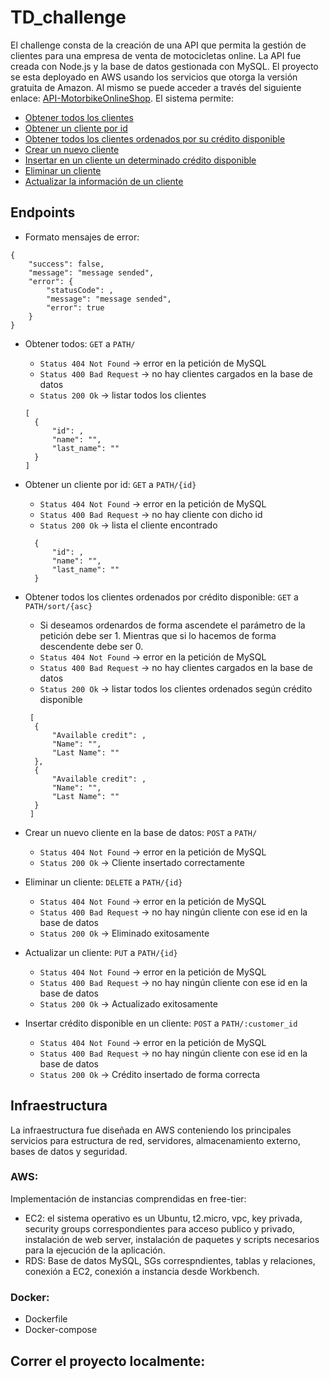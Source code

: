 # TD_challenge

El challenge consta de la creación de una API que permita la gestión de clientes para una empresa de venta de motocicletas online. 
La API fue creada con Node.js y la base de datos gestionada con MySQL. El proyecto se esta deployado en AWS usando los servicios que otorga la versión gratuita de Amazon. 
Al mismo se puede acceder a través del siguiente enlace: [API-MotorbikeOnlineShop]("").
El sistema permite: 
- [Obtener todos los clientes]()
- [Obtener un cliente por id]()
- [Obtener todos los clientes ordenados por su crédito disponible]()
- [Crear un nuevo cliente]()
- [Insertar en un cliente un determinado crédito disponible]()
- [Eliminar un cliente]()
- [Actualizar la información de un cliente]()

## Endpoints

- Formato mensajes de error:
```
{
    "success": false,
    "message": "message sended",
    "error": {
        "statusCode": ,
        "message": "message sended",
        "error": true
    }
}
```

- Obtener todos: ``` GET ``` a ``` PATH/ ```
  - ``` Status 404 Not Found ``` -> error en la petición de MySQL
  - ``` Status 400 Bad Request ``` -> no hay clientes cargados en la base de datos
  - ``` Status 200 Ok ``` -> listar todos los clientes
  ```
  [
    {
        "id": ,
        "name": "",
        "last_name": ""
    }
  ]
  ```
 
- Obtener un cliente por id: ``` GET ``` a ``` PATH/{id} ```
  - ``` Status 404 Not Found ``` -> error en la petición de MySQL
  - ``` Status 400 Bad Request ``` -> no hay cliente con dicho id
  - ``` Status 200 Ok ``` -> lista el cliente encontrado
  ```
    {
        "id": ,
        "name": "",
        "last_name": ""
    }
  ```
  
- Obtener todos los clientes ordenados por crédito disponible: ``` GET ``` a ``` PATH/sort/{asc} ```
  - Si deseamos ordenardos de forma ascendete el parámetro de la petición debe ser 1. Mientras que si lo hacemos de forma descendente debe ser 0.
  - ``` Status 404 Not Found ``` -> error en la petición de MySQL
  - ``` Status 400 Bad Request ``` -> no hay clientes cargados en la base de datos
  - ``` Status 200 Ok ``` -> listar todos los clientes ordenados según crédito disponible
  ```
   [
    {
        "Available credit": ,
        "Name": "",
        "Last Name": ""
    },
    {
        "Available credit": ,
        "Name": "",
        "Last Name": ""
    }
   ]
  ```
  
- Crear un nuevo cliente en la base de datos: ``` POST ``` a ``` PATH/ ```
  - ``` Status 404 Not Found ``` -> error en la petición de MySQL
  - ``` Status 200 Ok ``` -> Cliente insertado correctamente

- Eliminar un cliente: ``` DELETE ``` a ``` PATH/{id} ```
  - ``` Status 404 Not Found ``` -> error en la petición de MySQL
  - ``` Status 400 Bad Request ``` -> no hay ningún cliente con ese id en la base de datos
  - ``` Status 200 Ok ``` -> Eliminado exitosamente
 
- Actualizar un cliente: ``` PUT ``` a ``` PATH/{id} ```
  - ``` Status 404 Not Found ``` -> error en la petición de MySQL
  - ``` Status 400 Bad Request ``` -> no hay ningún cliente con ese id en la base de datos
  - ``` Status 200 Ok ``` -> Actualizado exitosamente

- Insertar crédito disponible en un cliente: ``` POST ``` a ``` PATH/:customer_id ```
  - ``` Status 404 Not Found ``` -> error en la petición de MySQL
  - ``` Status 400 Bad Request ``` -> no hay ningún cliente con ese id en la base de datos
  - ``` Status 200 Ok ``` -> Crédito insertado de forma correcta


## Infraestructura
La infraestructura fue diseñada en AWS conteniendo los principales servicios para estructura de red, servidores, almacenamiento externo, bases de datos y seguridad.

### AWS: 
Implementación de instancias comprendidas en free-tier:
  * EC2: el sistema operativo es un Ubuntu, t2.micro, vpc, key privada, security groups correspondientes para acceso publico y privado, instalación de web server, instalación de paquetes y scripts necesarios para la ejecución de la aplicación.
  * RDS: Base de datos MySQL, SGs correspndientes, tablas y relaciones, conexión a EC2, conexión a instancia desde Workbench.

### Docker:
- Dockerfile
- Docker-compose

## Correr el proyecto localmente: 

